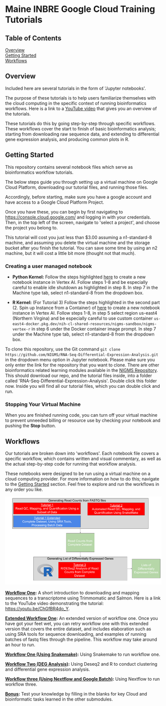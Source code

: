 # Maine INBRE Google Cloud Training Tutorials



## Table of Contents

[Overview](#overview)  
[Getting Started](#getting-started)  
[Workflows](#workflows)  
   
## Overview

Included here are several tutorials in the form of 'Jupyter notebooks'.

The purpose of these tutorials is to help users familiarize themselves with the cloud computing in the specific context of running bioinformatics workflows. Here is a link to a [YouTube video](https://youtu.be/3ie420Luorc) that gives you an overview of the tutorials.

These tutorials do this by going step-by-step through specific workflows. These workflows cover the start to finish of basic bioinformatics analysis; starting from downloading raw sequence data, and extending to differential gene expression analysis, and producing common plots in R.


## Getting Started

This repository contains several notebook files which serve as bioinformatics workflow tutorials.

The below steps guide you through setting up a virtual machine on Google Cloud Platform, downloading our tutorial files, and running those files. 

Accordingly, before starting, make sure you have a google account and have access to a Google Cloud Platform Project.

Once you have these, you can begin by first navigating to https://console.cloud.google.com/ and logging in with your credentials. Then, in the top left of the screen, navigate to 'select a project', and choose the project you belong to.

This tutorial will cost you just less than $3.00 assuming a n1-standard-8 machine, and assuming you delete the virtual machine and the storage bucket after you finish the tutorial. You can save some time by using an n2 machine, but it will cost a little bit more (thought not that much). 

### Creating a user managed notebook 

* **Python Kernel:** Follow the steps highlighted [here](https://github.com/NIGMS/NIGMS-Sandbox/blob/main/docs/HowToCreateVertexAINotebooks.md) to create a new notebook instance in Vertex AI. Follow steps 1-8 and be especially careful to enable idle shutdown as highlighted in step 8. In step 7 in the Machine type tab, select n1-standard-8 from the dropdown box.

* **R Kernel:** (For Tutorial 3) Follow the steps highlighted in the second part (2. Spin up Instance from a Container) of [here](https://github.com/NIGMS/NIGMS-Sandbox/blob/main/docs/HowToCreateVertexAINotebooks.md) to create a new notebook instance in Vertex AI. Follow steps 1-8, in step 5 select region us-east4 (Northern Virgina) and be especially careful to use custom container `us-east4-docker.pkg.dev/nih-cl-shared-resources/nigms-sandbox/nigms-vertex-r` in step 6 under the Docker container image prompt. In step 7 under the Machine type tab, select n1-standard-8 from the dropdown box.

To clone this repository, use the Git command `git clone https://github.com/NIGMS/RNA-Seq-Differential-Expression-Analysis.git` in the dropdown menu option in Jupyter notebook. Please make sure you only enter the link for the repository that you want to clone. There are other bioinformatics related learning modules available in the [NIGMS Repository](https://github.com/NIGMS). This should download our repo, and the tutorial files inside, into a folder called 'RNA-Seq-Differential-Expression-Analysis'. Double click this folder now. Inside you will find all our tutorial files, which you can double click and run.

### Stopping Your Virtual Machine

When you are finished running code, you can turn off your virtual machine to prevent unneeded billing or resource use by checking your notebook and pushing the **Stop** button.

## Workflows

Our tutorials are broken down into 'workflows'. Each notebook file covers a specific workflow, which contains written and visual commentary, as well as the actual step-by-step code for running that workflow analysis. 

These notebooks were designed to be run using a virtual machine on a cloud computing provider. For more information on how to do this; navigate to the [Getting Started](#getting-started) section. Feel free to explore and run the workflows in any order you like. 

![RNA-Seq workflow](images/RNA-Seq_Notebook_Homepage.png)


**[Workflow One](Tutorial_1.ipynb):** A short introduction to downloading and mapping sequences to a transcriptome using Trimmomatic and Salmon. Here is a link to the YouTube video demonstrating the tutorial: <https://youtu.be/ChGfBR4do_Y>.

**[Extended Workflow One](Tutorial_1B_Extended.ipynb):** An extended version of workflow one. Once you have got your feet wet, you can retry workflow one with this extended version that covers the entire dataset, and includes elaboration such as using SRA tools for sequence downloading, and examples of running batches of fastq files through the pipeline. This workflow may take around an hour to run.

**[Workflow One (Using Snakemake)](Tutorial_2_Snakemake.ipynb):** Using Snakemake to run workflow one.

**[Workflow Two (DEG Analysis)](Tutorial_3_DEG_Analysis.ipynb):** Using Deseq2 and R to conduct clustering and differential gene expression analysis.

**[Workflow three (Using Nextflow and Google Batch)](Tutorial_4_Nextflow_GBatch.ipynb):** Using Nextflow to run workflow three.

**[Bonus](Tutorial_5_BonusNotebook.ipynb):** Test your knowledge by filling in the blanks for key Cloud and bioinformatic tasks learned in the other submodules.


